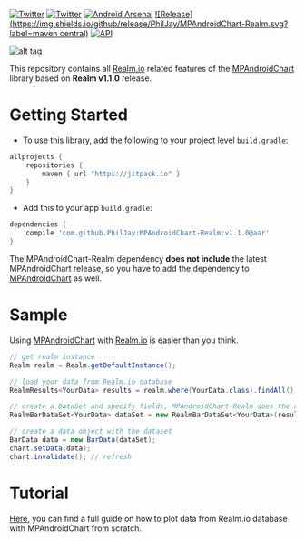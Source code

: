 [![Twitter](https://img.shields.io/badge/Twitter-@PhilippJahoda-blue.svg?style=flat)](http://twitter.com/philippjahoda)
[![Twitter](https://img.shields.io/badge/Twitter-@mpandroidchart-blue.svg?style=flat)](http://twitter.com/mpandroidchart)
[![Android Arsenal](https://img.shields.io/badge/Android%20Arsenal-MPAndroidChart--Realm-green.svg?style=true)](https://android-arsenal.com/details/1/3838)
[![Release](https://img.shields.io/github/release/PhilJay/MPAndroidChart-Realm.svg?label=maven central)](https://jitpack.io/#PhilJay/MPAndroidChart-Realm)      [![API](https://img.shields.io/badge/API-16%2B-green.svg?style=flat)](https://android-arsenal.com/api?level=16)

![alt tag](https://raw.github.com/PhilJay/MPAndroidChart-Realm/master/design/feature_graphic.png)

This repository contains all [Realm.io](http://realm.io) related features of the [MPAndroidChart](https://github.com/PhilJay/MPAndroidChart) library based on **Realm v1.1.0** release.

# Getting Started

 - To use this library, add the following to your project level `build.gradle`:
```gradle
allprojects {
	repositories {
		maven { url "https://jitpack.io" }
	}
}
```
 - Add this to your app `build.gradle`:
```gradle
dependencies {
	compile 'com.github.PhilJay:MPAndroidChart-Realm:v1.1.0@aar'
}
```

The MPAndroidChart-Realm dependency **does not include** the latest MPAndroidChart release, so you have to add the dependency to [MPAndroidChart](https://github.com/PhilJay/MPAndroidChart#usage) as well.

# Sample

Using [MPAndroidChart](https://github.com/PhilJay/MPAndroidChart) with [Realm.io](https://realm.io) is easier than you think.

```java
// get realm instance
Realm realm = Realm.getDefaultInstance();

// load your data from Realm.io database
RealmResults<YourData> results = realm.where(YourData.class).findAll();

// create a DataSet and specify fields, MPAndroidChart-Realm does the rest
RealmBarDataSet<YourData> dataSet = new RealmBarDataSet<YourData>(results, "xValue", "yValue");

// create a data object with the dataset 
BarData data = new BarData(dataSet);
chart.setData(data);
chart.invalidate(); // refresh
```

# Tutorial

[Here](https://github.com/PhilJay/MPAndroidChart-Realm/wiki/Realm.io-database-integration), you can find a full guide on how to plot data from Realm.io database with MPAndroidChart from scratch.
